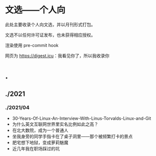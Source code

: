 # 文选——个人向

此处主要收录个人向文选，并以月刊形式打包。

文选不以任何许可证发布，也未获得相应授权。

渲染使用 pre-commit hook

网页为 <https://digest.icu>：我看见你了，所以我收录你

# .

## ./2021

### ./2021/04

* 30-Years-Of-Linux-An-Interview-With-Linus-Torvalds-Linux-and-Git
* 为什么英文互联网世界里实名比例如此之高？
* 在北大数院，成为一个普通人
* 坐我身旁的同学手指卡在了桌子洞里——那个被频繁打卡的景点
* 肥宅想下地狱，变成萝莉魅魔
* 近几年我在职场踩过的坑

